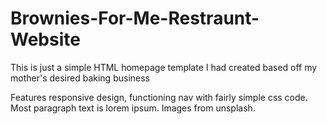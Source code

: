 # Brownies-For-Me-Restraunt-Website

This is just a simple HTML homepage template I had created based off my mother's desired baking business

Features responsive design, functioning nav with fairly simple css code.
Most paragraph text is lorem ipsum.
Images from unsplash.



